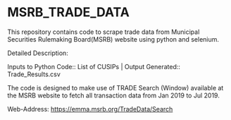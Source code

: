 # MSRB_TRADE_DATA

This repository contains code to scrape trade data from Municipal Securities Rulemaking Board(MSRB) website using python and selenium.


Detailed Description: 


Inputs to Python Code:: List of CUSIPs | Output Generated:: Trade_Results.csv 


The code is designed to make use of TRADE Search (Window) available at the MSRB website to fetch all transaction data from Jan 2019 to Jul 2019.


Web-Address: https://emma.msrb.org/TradeData/Search
